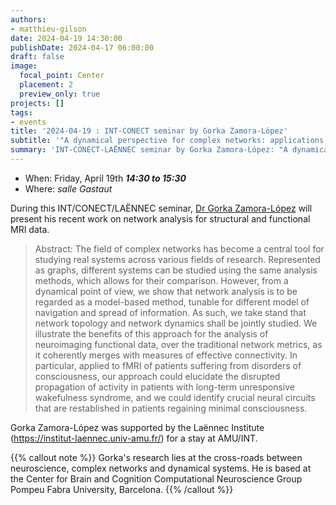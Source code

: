 ```yaml
---
authors:
- matthieu-gilson
date: 2024-04-19 14:30:00
publishDate: 2024-04-17 06:00:00
draft: false
image:
  focal_point: Center
  placement: 2
  preview_only: true
projects: []
tags:
- events
title: '2024-04-19 : INT-CONECT seminar by Gorka Zamora-López'
subtitle: '"A dynamical perspective for complex networks: applications to brain connectivity and consciousness".'
summary: 'INT-CONECT-LAËNNEC seminar by Gorka Zamora-López: "A dynamical perspective for complex networks: applications to brain connectivity and consciousness".'
---
```



* When: Friday, April 19th ***14:30 to 15:30*** 
* Where: _salle Gastaut_

During this INT/CONECT/LAËNNEC seminar, [Dr Gorka Zamora-López](https://www.zamora-lopez.xyz/) will present his recent work on network analysis for structural and functional MRI data.

> Abstract: The field of complex networks has become a central tool for studying real systems across various fields of research. Represented as graphs, different systems can be studied using the same analysis methods, which allows for their comparison. However, from a dynamical point of view, we show that network analysis is to be regarded as a model-based method, tunable for different model of navigation and spread of information. As such, we take stand that network topology and network dynamics shall be jointly studied. We illustrate the benefits of this approach for the analysis of neuroimaging functional data, over the traditional network metrics, as it coherently merges with measures of effective connectivity. In particular, applied to fMRI of patients suffering from disorders of consciousness, our approach could elucidate the disrupted propagation of activity in patients with long-term unresponsive wakefulness syndrome, and we could identify crucial neural circuits that are restablished in patients regaining minimal consciousness.

Gorka Zamora-López was supported by the Laënnec Institute (https://institut-laennec.univ-amu.fr/) for a stay at AMU/INT.

{{% callout note %}}
Gorka's research lies at the cross-roads between neuroscience, complex networks and dynamical systems. He is based at the Center for Brain and Cognition
Computational Neuroscience Group Pompeu Fabra University, Barcelona. {{% /callout %}}
